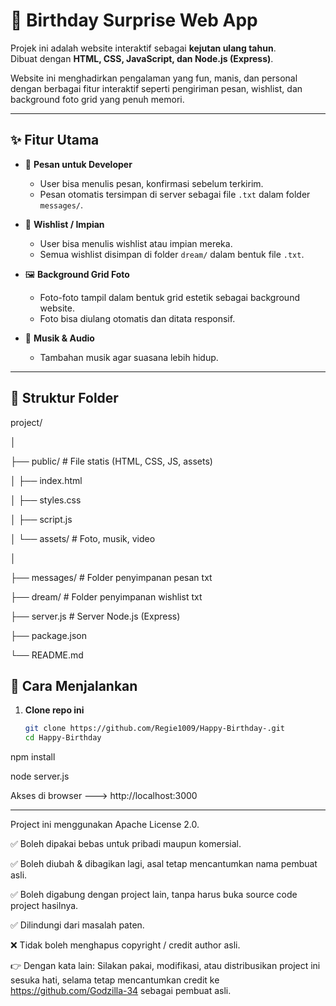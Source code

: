 # 🎉 Birthday Surprise Web App

Projek ini adalah website interaktif sebagai **kejutan ulang tahun**.  
Dibuat dengan **HTML, CSS, JavaScript, dan Node.js (Express)**.  

Website ini menghadirkan pengalaman yang fun, manis, dan personal dengan berbagai fitur interaktif seperti pengiriman pesan, wishlist, dan background foto grid yang penuh memori.

---

## ✨ Fitur Utama
- 💌 **Pesan untuk Developer**
  - User bisa menulis pesan, konfirmasi sebelum terkirim.
  - Pesan otomatis tersimpan di server sebagai file `.txt` dalam folder `messages/`.

- 🌠 **Wishlist / Impian**
  - User bisa menulis wishlist atau impian mereka.
  - Semua wishlist disimpan di folder `dream/` dalam bentuk file `.txt`.

- 🖼️ **Background Grid Foto**
  - Foto-foto tampil dalam bentuk grid estetik sebagai background website.
  - Foto bisa diulang otomatis dan ditata responsif.

- 🎵 **Musik & Audio**
  - Tambahan musik agar suasana lebih hidup.


---

## 📂 Struktur Folder
project/

│

├── public/ # File statis (HTML, CSS, JS, assets)

│ ├── index.html

│ ├── styles.css

│ ├── script.js

│ └── assets/ # Foto, musik, video

│

├── messages/ # Folder penyimpanan pesan txt

├── dream/ # Folder penyimpanan wishlist txt

├── server.js # Server Node.js (Express)

├── package.json

└── README.md

## 🚀 Cara Menjalankan

1. **Clone repo ini**
   ```bash
   git clone https://github.com/Regie1009/Happy-Birthday-.git
   cd Happy-Birthday
npm install

node server.js

Akses di browser --->  http://localhost:3000

----------------------------------------------------------------------------------------------------------------------

Project ini menggunakan Apache License 2.0.


✅ Boleh dipakai bebas untuk pribadi maupun komersial.

✅ Boleh diubah & dibagikan lagi, asal tetap mencantumkan nama pembuat asli.

✅ Boleh digabung dengan project lain, tanpa harus buka source code project hasilnya.

✅ Dilindungi dari masalah paten.

❌ Tidak boleh menghapus copyright / credit author asli.

👉 Dengan kata lain:
Silakan pakai, modifikasi, atau distribusikan project ini sesuka hati, selama tetap mencantumkan credit ke https://github.com/Godzilla-34 sebagai pembuat asli.
